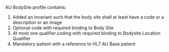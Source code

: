 AU BodySite profile contains:

1. Added an invariant such that the body site shall at least have a code or a description or an image
1. Optional code with required binding to Body Site
1. At most one qualifier.coding with required binding to Bodysite Location Qualifier
1. Mandatory patient with a reference to HL7 AU Base patient